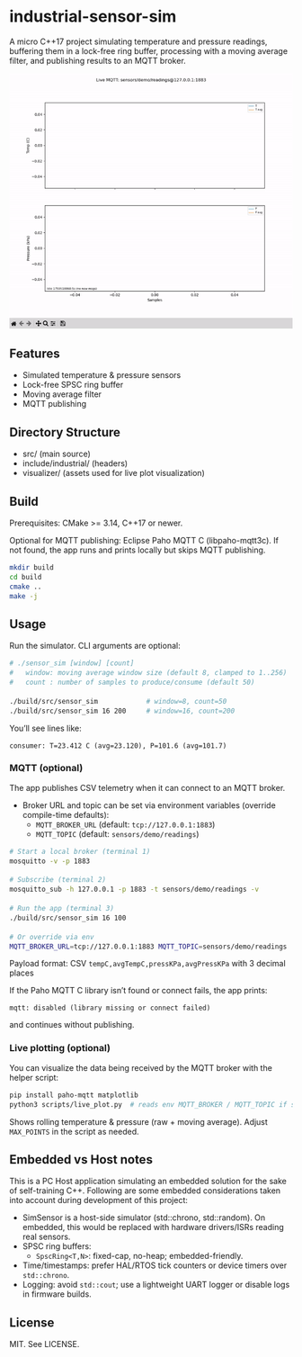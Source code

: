# industrial-sensor-sim

A micro C++17 project simulating temperature and pressure readings, buffering them in a lock-free ring buffer, processing with a moving average filter, and publishing results to an MQTT broker.

![Live telemetry plot](visualizer/live.gif)

## Features
- Simulated temperature & pressure sensors 
- Lock-free SPSC ring buffer 
- Moving average filter 
- MQTT publishing 
 

## Directory Structure
- src/        			(main source)
- include/industrial/   (headers)
- visualizer/       	(assets used for live plot visualization)

## Build
Prerequisites: CMake >= 3.14, C++17 or newer.

Optional for MQTT publishing: Eclipse Paho MQTT C (libpaho-mqtt3c). If not found, the app runs and prints locally but skips MQTT publishing.

```sh
mkdir build
cd build
cmake ..
make -j
```

## Usage

Run the simulator. CLI arguments are optional:

```bash
# ./sensor_sim [window] [count]
#   window: moving average window size (default 8, clamped to 1..256)
#   count : number of samples to produce/consume (default 50)

./build/src/sensor_sim            # window=8, count=50
./build/src/sensor_sim 16 200     # window=16, count=200
```

You’ll see lines like:

```
consumer: T=23.412 C (avg=23.120), P=101.6 (avg=101.7)
```

### MQTT (optional)

The app publishes CSV telemetry when it can connect to an MQTT broker.

- Broker URL and topic can be set via environment variables (override compile-time defaults):
	- `MQTT_BROKER_URL` (default: `tcp://127.0.0.1:1883`)
	- `MQTT_TOPIC` (default: `sensors/demo/readings`)

```bash
# Start a local broker (terminal 1)
mosquitto -v -p 1883

# Subscribe (terminal 2)
mosquitto_sub -h 127.0.0.1 -p 1883 -t sensors/demo/readings -v

# Run the app (terminal 3)
./build/src/sensor_sim 16 100

# Or override via env
MQTT_BROKER_URL=tcp://127.0.0.1:1883 MQTT_TOPIC=sensors/demo/readings ./build/src/sensor_sim 8 50
```

Payload format: CSV `tempC,avgTempC,pressKPa,avgPressKPa` with 3 decimal places

If the Paho MQTT C library isn’t found or connect fails, the app prints:

```
mqtt: disabled (library missing or connect failed)
```

and continues without publishing.

### Live plotting (optional)

You can visualize the data being received by the MQTT broker with the helper script:

```bash
pip install paho-mqtt matplotlib
python3 scripts/live_plot.py  # reads env MQTT_BROKER / MQTT_TOPIC if set
```

Shows rolling temperature & pressure (raw + moving average). Adjust `MAX_POINTS` in the script as needed.

## Embedded vs Host notes
This is a PC Host application simulating an embedded solution for the sake of self-training C++. Following are some embedded considerations taken into account during development of this project:
- SimSensor is a host-side simulator (std::chrono, std::random). On embedded, this would be replaced with hardware drivers/ISRs reading real sensors.
- SPSC ring buffers:
	- `SpscRing<T,N>`: fixed-cap, no-heap; embedded-friendly.
- Time/timestamps: prefer HAL/RTOS tick counters or device timers over `std::chrono`.
- Logging: avoid `std::cout`; use a lightweight UART logger or disable logs in firmware builds.

## License
MIT. See LICENSE.
